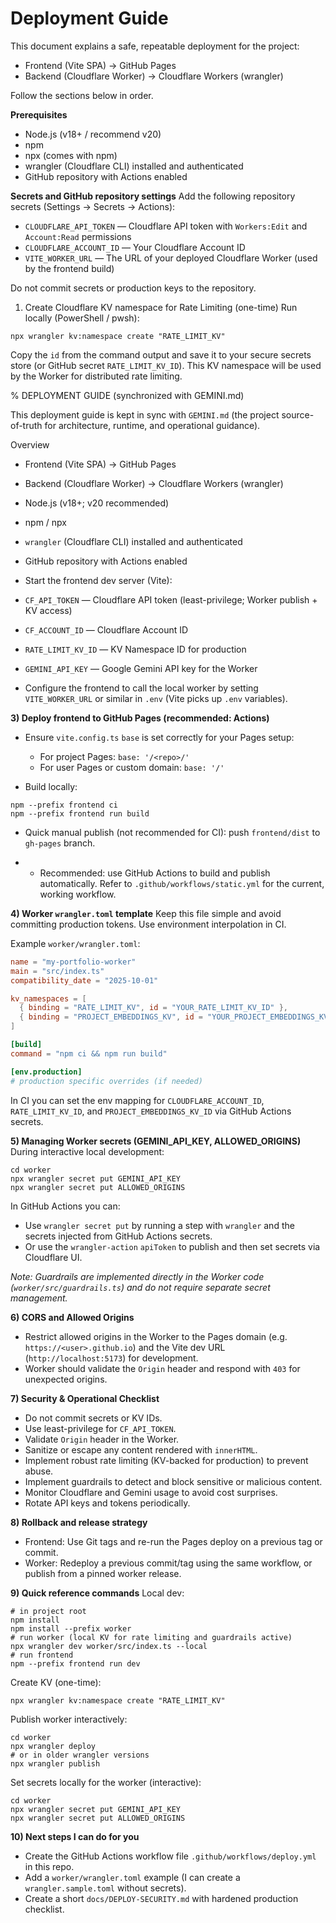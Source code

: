 # Deployment Guide

This document explains a safe, repeatable deployment for the project:

- Frontend (Vite SPA) → GitHub Pages
- Backend (Cloudflare Worker) → Cloudflare Workers (wrangler)

Follow the sections below in order.

**Prerequisites**

- Node.js (v18+ / recommend v20)
- npm
- npx (comes with npm)
- wrangler (Cloudflare CLI) installed and authenticated
- GitHub repository with Actions enabled

**Secrets and GitHub repository settings**
Add the following repository secrets (Settings → Secrets → Actions):

- `CLOUDFLARE_API_TOKEN` — Cloudflare API token with `Workers:Edit` and `Account:Read` permissions
- `CLOUDFLARE_ACCOUNT_ID` — Your Cloudflare Account ID
- `VITE_WORKER_URL` — The URL of your deployed Cloudflare Worker (used by the frontend build)

Do not commit secrets or production keys to the repository.

1. Create Cloudflare KV namespace for Rate Limiting (one-time)
   Run locally (PowerShell / pwsh):

```pwsh
npx wrangler kv:namespace create "RATE_LIMIT_KV"
```

Copy the `id` from the command output and save it to your secure secrets store (or GitHub secret `RATE_LIMIT_KV_ID`). This KV namespace will be used by the Worker for distributed rate limiting.

% DEPLOYMENT GUIDE (synchronized with GEMINI.md)

This deployment guide is kept in sync with `GEMINI.md` (the project source-of-truth for architecture, runtime, and operational guidance).

Overview

- Frontend (Vite SPA) → GitHub Pages
- Backend (Cloudflare Worker) → Cloudflare Workers (wrangler)

- Node.js (v18+; v20 recommended)
- npm / npx
- `wrangler` (Cloudflare CLI) installed and authenticated
- GitHub repository with Actions enabled

- Start the frontend dev server (Vite):

- `CF_API_TOKEN` — Cloudflare API token (least-privilege; Worker publish + KV access)
- `CF_ACCOUNT_ID` — Cloudflare Account ID
- `RATE_LIMIT_KV_ID` — KV Namespace ID for production
- `GEMINI_API_KEY` — Google Gemini API key for the Worker

- Configure the frontend to call the local worker by setting `VITE_WORKER_URL` or similar in `.env` (Vite picks up `.env` variables).

**3) Deploy frontend to GitHub Pages (recommended: Actions)**

- Ensure `vite.config.ts` `base` is set correctly for your Pages setup:
  - For project Pages: `base: '/<repo>/'`
  - For user Pages or custom domain: `base: '/'`

- Build locally:

```pwsh
npm --prefix frontend ci
npm --prefix frontend run build
```

- Quick manual publish (not recommended for CI): push `frontend/dist` to `gh-pages` branch.

- - Recommended: use GitHub Actions to build and publish automatically. Refer to `.github/workflows/static.yml` for the current, working workflow.

**4) Worker `wrangler.toml` template**
Keep this file simple and avoid committing production tokens. Use environment interpolation in CI.

Example `worker/wrangler.toml`:

```toml
name = "my-portfolio-worker"
main = "src/index.ts"
compatibility_date = "2025-10-01"

kv_namespaces = [
  { binding = "RATE_LIMIT_KV", id = "YOUR_RATE_LIMIT_KV_ID" },
  { binding = "PROJECT_EMBEDDINGS_KV", id = "YOUR_PROJECT_EMBEDDINGS_KV_ID" }
]

[build]
command = "npm ci && npm run build"

[env.production]
# production specific overrides (if needed)
```

In CI you can set the env mapping for `CLOUDFLARE_ACCOUNT_ID`, `RATE_LIMIT_KV_ID`, and `PROJECT_EMBEDDINGS_KV_ID` via GitHub Actions secrets.

**5) Managing Worker secrets (GEMINI_API_KEY, ALLOWED_ORIGINS)**
During interactive local development:

```pwsh
cd worker
npx wrangler secret put GEMINI_API_KEY
npx wrangler secret put ALLOWED_ORIGINS
```

In GitHub Actions you can:

- Use `wrangler secret put` by running a step with `wrangler` and the secrets injected from GitHub Actions secrets.
- Or use the `wrangler-action` `apiToken` to publish and then set secrets via Cloudflare UI.

_Note: Guardrails are implemented directly in the Worker code (`worker/src/guardrails.ts`) and do not require separate secret management._

**6) CORS and Allowed Origins**

- Restrict allowed origins in the Worker to the Pages domain (e.g. `https://<user>.github.io`) and the Vite dev URL (`http://localhost:5173`) for development.
- Worker should validate the `Origin` header and respond with `403` for unexpected origins.

**7) Security & Operational Checklist**

- Do not commit secrets or KV IDs.
- Use least-privilege for `CF_API_TOKEN`.
- Validate `Origin` header in the Worker.
- Sanitize or escape any content rendered with `innerHTML`.
- Implement robust rate limiting (KV-backed for production) to prevent abuse.
- Implement guardrails to detect and block sensitive or malicious content.
- Monitor Cloudflare and Gemini usage to avoid cost surprises.
- Rotate API keys and tokens periodically.

**8) Rollback and release strategy**

- Frontend: Use Git tags and re-run the Pages deploy on a previous tag or commit.
- Worker: Redeploy a previous commit/tag using the same workflow, or publish from a pinned worker release.

**9) Quick reference commands**
Local dev:

```pwsh
# in project root
npm install
npm install --prefix worker
# run worker (local KV for rate limiting and guardrails active)
npx wrangler dev worker/src/index.ts --local
# run frontend
npm --prefix frontend run dev
```

Create KV (one-time):

```pwsh
npx wrangler kv:namespace create "RATE_LIMIT_KV"
```

Publish worker interactively:

```pwsh
cd worker
npx wrangler deploy
# or in older wrangler versions
npx wrangler publish
```

Set secrets locally for the worker (interactive):

```pwsh
cd worker
npx wrangler secret put GEMINI_API_KEY
npx wrangler secret put ALLOWED_ORIGINS
```

**10) Next steps I can do for you**

- Create the GitHub Actions workflow file `.github/workflows/deploy.yml` in this repo.
- Add a `worker/wrangler.toml` example (I can create a `wrangler.sample.toml` without secrets).
- Create a short `docs/DEPLOY-SECURITY.md` with hardened production checklist.
